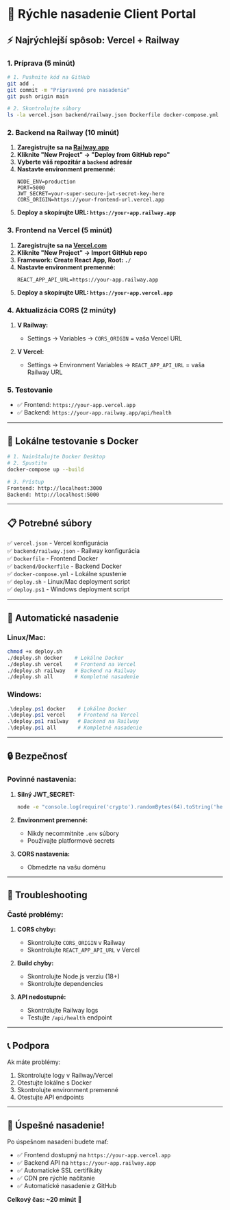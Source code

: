 # 🚀 Rýchle nasadenie Client Portal

## ⚡ **Najrýchlejší spôsob: Vercel + Railway**

### **1. Príprava (5 minút)**

```bash
# 1. Pushnite kód na GitHub
git add .
git commit -m "Pripravené pre nasadenie"
git push origin main

# 2. Skontrolujte súbory
ls -la vercel.json backend/railway.json Dockerfile docker-compose.yml
```

### **2. Backend na Railway (10 minút)**

1. **Zaregistrujte sa na [Railway.app](https://railway.app)**
2. **Kliknite "New Project" → "Deploy from GitHub repo"**
3. **Vyberte váš repozitár a `backend` adresár**
4. **Nastavte environment premenné:**
   ```env
   NODE_ENV=production
   PORT=5000
   JWT_SECRET=your-super-secure-jwt-secret-key-here
   CORS_ORIGIN=https://your-frontend-url.vercel.app
   ```
5. **Deploy a skopírujte URL: `https://your-app.railway.app`**

### **3. Frontend na Vercel (5 minút)**

1. **Zaregistrujte sa na [Vercel.com](https://vercel.com)**
2. **Kliknite "New Project" → Import GitHub repo**
3. **Framework: Create React App, Root: `./`**
4. **Nastavte environment premenné:**
   ```env
   REACT_APP_API_URL=https://your-app.railway.app
   ```
5. **Deploy a skopírujte URL: `https://your-app.vercel.app`**

### **4. Aktualizácia CORS (2 minúty)**

1. **V Railway:**
   - Settings → Variables → `CORS_ORIGIN` = vaša Vercel URL

2. **V Vercel:**
   - Settings → Environment Variables → `REACT_APP_API_URL` = vaša Railway URL

### **5. Testovanie**

- ✅ Frontend: `https://your-app.vercel.app`
- ✅ Backend: `https://your-app.railway.app/api/health`

---

## 🐳 **Lokálne testovanie s Docker**

```bash
# 1. Nainštalujte Docker Desktop
# 2. Spustite
docker-compose up --build

# 3. Prístup
Frontend: http://localhost:3000
Backend: http://localhost:5000
```

---

## 📋 **Potrebné súbory**

✅ `vercel.json` - Vercel konfigurácia  
✅ `backend/railway.json` - Railway konfigurácia  
✅ `Dockerfile` - Frontend Docker  
✅ `backend/Dockerfile` - Backend Docker  
✅ `docker-compose.yml` - Lokálne spustenie  
✅ `deploy.sh` - Linux/Mac deployment script  
✅ `deploy.ps1` - Windows deployment script  

---

## 🔧 **Automatické nasadenie**

### **Linux/Mac:**
```bash
chmod +x deploy.sh
./deploy.sh docker    # Lokálne Docker
./deploy.sh vercel    # Frontend na Vercel
./deploy.sh railway   # Backend na Railway
./deploy.sh all       # Kompletné nasadenie
```

### **Windows:**
```powershell
.\deploy.ps1 docker    # Lokálne Docker
.\deploy.ps1 vercel    # Frontend na Vercel
.\deploy.ps1 railway   # Backend na Railway
.\deploy.ps1 all       # Kompletné nasadenie
```

---

## 🔒 **Bezpečnosť**

### **Povinné nastavenia:**
1. **Silný JWT_SECRET:**
   ```bash
   node -e "console.log(require('crypto').randomBytes(64).toString('hex'))"
   ```

2. **Environment premenné:**
   - Nikdy necommitnite `.env` súbory
   - Používajte platformové secrets

3. **CORS nastavenia:**
   - Obmedzte na vašu doménu

---

## 🚨 **Troubleshooting**

### **Časté problémy:**

1. **CORS chyby:**
   - Skontrolujte `CORS_ORIGIN` v Railway
   - Skontrolujte `REACT_APP_API_URL` v Vercel

2. **Build chyby:**
   - Skontrolujte Node.js verziu (18+)
   - Skontrolujte dependencies

3. **API nedostupné:**
   - Skontrolujte Railway logs
   - Testujte `/api/health` endpoint

---

## 📞 **Podpora**

Ak máte problémy:
1. Skontrolujte logy v Railway/Vercel
2. Otestujte lokálne s Docker
3. Skontrolujte environment premenné
4. Otestujte API endpoints

---

## 🎉 **Úspešné nasadenie!**

Po úspešnom nasadení budete mať:
- ✅ Frontend dostupný na `https://your-app.vercel.app`
- ✅ Backend API na `https://your-app.railway.app`
- ✅ Automatické SSL certifikáty
- ✅ CDN pre rýchle načítanie
- ✅ Automatické nasadenie z GitHub

**Celkový čas: ~20 minút** 🚀

